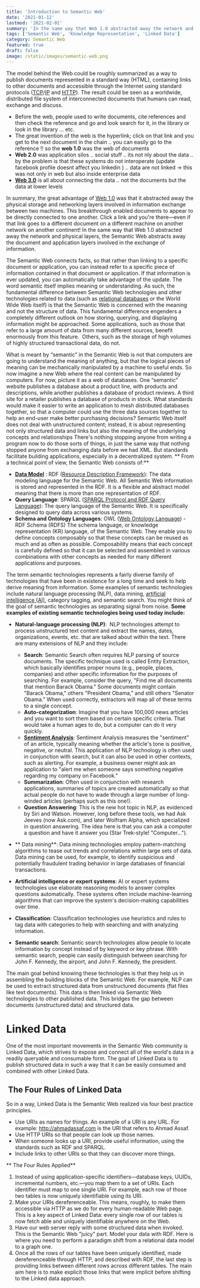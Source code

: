 ```yaml
---
title: 'Introduction to Semantic Web'
date: '2021-01-12'
lastmod: '2021-02-01'
summary: 'In the same way that Web 1.0 abstracted away the network and physical layers, the Semantic Web abstracts away the document and application layers involved in the exchange of information. The Semantic Web connects facts, so that rather than linking to a specific document or application'
tags: ['Semantic Web', 'Knowledge Representation', 'Linked Data']
category: Semantic Web
featured: true
draft: false
image: /static/images/semantic-web.png
---
```


The model behind the Web could be roughly summarized as a way to publish documents represented in a standard way (HTML), containing links to other documents and accessible through the Internet using standard protocols ([TCP](https://en.wikipedia.org/wiki/Transmission_Control_Protocol)/[IP](https://en.wikipedia.org/wiki/Internet_protocol_suite) and [HTTP](https://en.wikipedia.org/wiki/HTTP)). The result could be seen as a worldwide, distributed file system of interconnected documents that humans can read, exchange and discuss.

- Before the web, people used to write documents, cite references and then check the reference and go and look search for it, in the library or look in the library ... etc.
- The great invention of the web is the hyperlink; click on that link and you get to the next document in the chain .. you can easily go to the reference !! so the **web 1.0** was the web of documents
- **Web 2.0** was application silos .. social stuff .. its not nly about the data .. by the problem is that these systems do not interoperate (update facebook profile doesnt affect you linkedin ) .. data are not linked -> this was not only in web but also inside enterprise data
- **[Web 3.0](http://www.w3.org/standards/semanticweb/ 'Semantic Web')** is all about connecting the data .. not the documents but the data at lower levels

In summary, the great advantage of [Web 1.0](http://en.wikipedia.org/wiki/Web_1.0 'Web 1.0') was that it abstracted away the physical storage and networking layers involved in information exchange between two machines. This breakthrough enabled documents to appear to be directly connected to one another. Click a link and you're there—even if that link goes to a different document on a different machine on another network on another continent! In the same way that Web 1.0 abstracted away the network and physical layers, the Semantic Web abstracts away the document and application layers involved in the exchange of information.

The Semantic Web connects facts, so that rather than linking to a specific document or application, you can instead refer to a specific piece of information contained in that document or application. If that information is ever updated, you can automatically take advantage of the update. The word semantic itself implies meaning or understanding. As such, the fundamental difference between Semantic Web technologies and other technologies related to data (such as [relational databases](https://en.wikipedia.org/wiki/Relational_database) or the World Wide Web itself) is that the Semantic Web is concerned with the meaning and not the structure of data. This fundamental difference engenders a completely different outlook on how storing, querying, and displaying information might be approached. Some applications, such as those that refer to a large amount of data from many different sources, benefit enormously from this feature.  Others, such as the storage of high volumes of highly structured transactional data, do not.

What is meant by “semantic” in the Semantic Web is not that computers are going to understand the meaning of anything, but that the logical pieces of meaning can be mechanically manipulated by a machine to useful ends. So now imagine a new Web where the real content can be manipulated by computers. For now, picture it as a web of databases. One “semantic” website publishes a database about a product line, with products and descriptions, while another publishes a database of product reviews. A third site for a retailer publishes a database of products in stock. What standards would make it easier to write an application to mesh distributed databases together, so that a computer could use the three data sources together to help an end-user make better purchasing decisions? Semantic Web itself does not deal with unstructured content; instead, it is about representing not only structured data and links but also the meaning of the underlying concepts and relationships There's nothing stopping anyone from writing a program now to do those sorts of things, in just the same way that nothing stopped anyone from exchanging data before we had XML. But standards facilitate building applications, especially in a decentralized system. ** From a technical point of view, the Semantic Web consists of:**

- **[Data Model](http://en.wikipedia.org/wiki/Data_model 'Data model')** : RDF ([Resource Description Framework](http://en.wikipedia.org/wiki/Resource_Description_Framework 'Resource Description Framework')): The data modeling language for the Semantic Web. All Semantic Web information is stored and represented in the RDF. It is a flexible and abstract model meaning that there is more than one representation of RDF.
- **Query Language**: SPARQL ([SPARQL Protocol and RDF Query Language](http://en.wikipedia.org/wiki/SPARQL 'SPARQL')): The query language of the Semantic Web. It is specifically designed to query data across various systems.
- **Schema and Ontology Languages**: OWL ([Web Ontology Language](http://en.wikipedia.org/wiki/Web_Ontology_Language 'Web Ontology Language')) - RDF Schema (RDFS) The schema language, or knowledge representation (KR) language, of the Semantic Web. They enable you to define concepts composably so that these concepts can be reused as much and as often as possible. Composability means that each concept is carefully defined so that it can be selected and assembled in various combinations with other concepts as needed for many different applications and purposes.

The term semantic technologies represents a fairly diverse family of technologies that have been in existence for a long time and seek to help derive meaning from information. Some examples of semantic technologies include natural language processing (NLP), data mining, [artificial intelligence (AI)](http://en.wikipedia.org/wiki/Artificial_intelligence 'Artificial intelligence'), category tagging, and semantic search. You might think of the goal of semantic technologies as separating signal from noise. **Some examples of existing semantic technologies being used today include:**

- **Natural-language processing (NLP)**:  NLP technologies attempt to process unstructured text content and extract the names, dates, organizations, events, etc. that are talked about within the text. There are many extensions of NLP and they include:

  - **Search**: Semantic Search often requires NLP parsing of source documents. The specific technique used is called Entity Extraction, which basically identifies proper nouns (e.g., people, places, companies) and other specific information for the purposes of searching. For example, consider the query, "Find me all documents that mention Barack Obama." Some documents might contain "Barack Obama," others "President Obama," and still others "Senator Obama." When used correctly, extractors will map all of these terms to a single concept.
  - **Auto-categorization**: Imagine that you have 100,000 news articles and you want to sort them based on certain specific criteria. That would take a human ages to do, but a computer can do it very quickly.
  - **[Sentiment Analysis](http://en.wikipedia.org/wiki/Sentiment_analysis 'Sentiment analysis')**: Sentiment Analysis measures the "sentiment" of an article, typically meaning whether the article's tone is positive, negative, or neutral. This application of NLP technology is often used in conjunction with search, but it can also be used in other contexts, such as alerting. For example, a business owner might ask an application to "alert me when someone says something negative regarding my company on Facebook."
  - **Summarization**: Often used in conjunction with research applications, summaries of topics are created automatically so that actual people do not have to wade through a large number of long-winded articles (perhaps such as this one!).
  - **Question Answering**: This is the new hot topic in NLP, as evidenced by Siri and Watson. However, long before these tools, we had Ask Jeeves (now Ask.com), and later Wolfram Alpha, which specialized in question answering. The idea here is that you can ask a computer a question and have it answer you (Star Trek-style! "Computer…").

- ** Data mining**: Data mining technologies employ pattern-matching algorithms to tease out trends and correlations within large sets of data. Data mining can be used, for example, to identify suspicious and potentially fraudulent trading behavior in large databases of financial transactions.
- **Artificial intelligence or expert systems**: AI or expert systems technologies use elaborate reasoning models to answer complex questions automatically. These systems often include machine-learning algorithms that can improve the system's decision-making capabilities over time.
- **Classification**: Classification technologies use heuristics and rules to tag data with categories to help with searching and with analyzing information.
- **Semantic search**: Semantic search technologies allow people to locate information by concept instead of by keyword or key phrase. With semantic search, people can easily distinguish between searching for John F. Kennedy, the airport, and John F. Kennedy, the president.

The main goal behind knowing these technologies is that they help us in assembling the building blocks of the Semantic Web. For example, NLP can be used to extract structured data from unstructured documents (flat files like text documents). This data is then linked via Semantic Web technologies to other published data. This bridges the gap between documents (unstructured data) and structured data.

# Linked Data

One of the most important movements in the Semantic Web community is Linked Data, which strives to expose and connect all of the world's data in a readily queryable and consumable form. The goal of Linked Data is to publish structured data in such a way that it can be easily consumed and combined with other Linked Data.

##  The Four Rules of Linked Data

So in a way, Linked Data is the Semantic Web realized via four best practice principles.

- Use URIs as names for things. An example of a URI is any URL. For example: http://ahmadassaf.com is the URI that refers to Ahmad Assaf.
- Use HTTP URIs so that people can look up those names.
- When someone looks up a URI, provide useful information, using the standards such as RDF and SPARQL.
- Include links to other URIs so that they can discover more things.

** The Four Rules Applied**

1.  Instead of using application-specific identifiers—database keys, UUIDs, incremental numbers, etc.—you map them to a set of URIs. Each identifier must map to one single URI. For example, each row of those two tables is now uniquely identifiable using its URI.
2.  Make your URIs dereferenceable. This means, roughly, to make them accessible via HTTP as we do for every human-readable Web page. This is a key aspect of Linked Data: every single row of our tables is now fetch able and uniquely identifiable anywhere on the Web.
3.  Have our web server reply with some structured data when invoked. This is the Semantic Web "juicy" part. Model your data with RDF. Here is where you need to perform a paradigm shift from a relational data model to a graph one.
4.  Once all the rows of our tables have been uniquely identified, made dereferenceable through HTTP, and described with RDF, the last step is providing links between different rows across different tables. The main aim here is to make explicit those links that were implicit before shifting to the Linked data approach.
